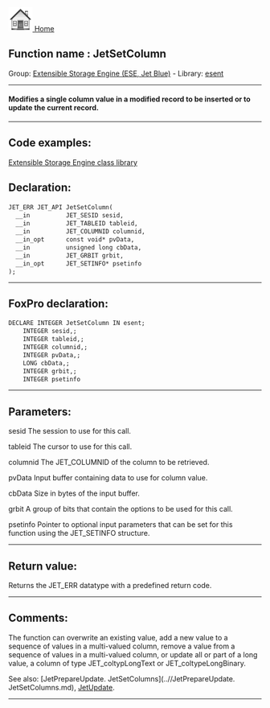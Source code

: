[<img src="../../images/home.png"> Home ](https://github.com/VFPX/Win32API)  

## Function name : JetSetColumn
Group: [Extensible Storage Engine (ESE, Jet Blue)](../../functions_group.md#Extensible_Storage_Engine_(ESE,_Jet_Blue))  -  Library: [esent](../../Libraries.md#esent)  
***  


#### Modifies a single column value in a modified record to be inserted or to update the current record.
***  


## Code examples:
[Extensible Storage Engine class library](../../samples/sample_532.md)  

## Declaration:
```foxpro  
JET_ERR JET_API JetSetColumn(
  __in          JET_SESID sesid,
  __in          JET_TABLEID tableid,
  __in          JET_COLUMNID columnid,
  __in_opt      const void* pvData,
  __in          unsigned long cbData,
  __in          JET_GRBIT grbit,
  __in_opt      JET_SETINFO* psetinfo
);  
```  
***  


## FoxPro declaration:
```foxpro  
DECLARE INTEGER JetSetColumn IN esent;
	INTEGER sesid,;
	INTEGER tableid,;
	INTEGER columnid,;
	INTEGER pvData,;
	LONG cbData,;
	INTEGER grbit,;
	INTEGER psetinfo  
```  
***  


## Parameters:
sesid 
The session to use for this call.

tableid 
The cursor to use for this call.

columnid 
The JET_COLUMNID of the column to be retrieved.

pvData 
Input buffer containing data to use for column value.

cbData 
Size in bytes of the input buffer.

grbit 
A group of bits that contain the options to be used for this call.

psetinfo 
Pointer to optional input parameters that can be set for this function using the JET_SETINFO structure.  
***  


## Return value:
Returns the JET_ERR datatype with a predefined return code.  
***  


## Comments:
The function can overwrite an existing value, add a new value to a sequence of values in a multi-valued column, remove a value from a sequence of values in a multi-valued column, or update all or part of a long value, a column of type JET_coltypLongText or JET_coltypeLongBinary.   
  
See also: [JetPrepareUpdate. JetSetColumns](..//JetPrepareUpdate. JetSetColumns.md), [JetUpdate](../esent/JetUpdate.md).  
  
***  

